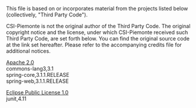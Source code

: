 This file is based on or incorporates material from the projects listed below
(collectively, "Third Party Code").

CSI-Piemonte is not the original author of the Third Party Code.
The original copyright notice and the license, under which CSI-Piemonte received such Third Party Code,
are set forth below. You can find the original source code at the link set hereafter.
Please refer to the accompanying credits file for additional notices.

[Apache 2.0](https://github.com/unica-open/contabilia/blob/master/third-party-licenses/APACHE%202.0-LICENSE.txt) \
commons-lang3,3.1\
spring-core,3.1.1.RELEASE\
spring-web,3.1.1.RELEASE

[Eclipse Public License 1.0](https://github.com/unica-open/contabilia/blob/master/third-party-licenses/EPL%201.0-LICENSE.txt) \
junit,4.11
